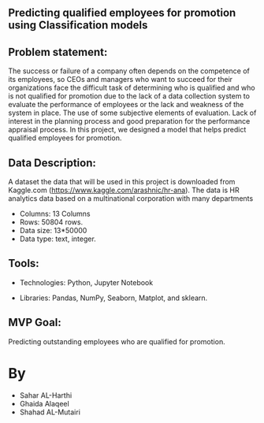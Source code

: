 ## Predicting qualified employees for promotion using Classification models


## Problem statement:
The success or failure of a company often depends on the competence of its employees, so CEOs and managers who want to succeed for their organizations face the difficult task of determining who is qualified and who is not qualified for promotion due to the lack of a data collection system to evaluate the performance of employees or the lack and weakness of the system in place. The use of some subjective elements of evaluation. Lack of interest in the planning process and good preparation for the performance appraisal process. In this project, we designed a model that helps predict qualified employees for promotion.







## Data Description: 
A dataset the data that will be used in this project is downloaded from Kaggle.com (https://www.kaggle.com/arashnic/hr-ana). The data is HR analytics data based on a multinational corporation with many departments
* Columns: 13 Columns
* Rows: 50804 rows.
* Data size: 13*50000
* Data type: text, integer.





## Tools:

* Technologies: Python, Jupyter Notebook
 
* Libraries: Pandas, NumPy, Seaborn, Matplot, and sklearn.



## MVP Goal:

Predicting outstanding employees who are qualified for promotion.


# By
* Sahar AL-Harthi 
* Ghaida Alaqeel  
* Shahad AL-Mutairi

